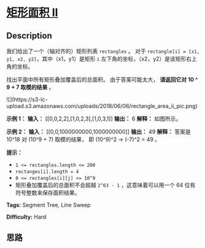 # [矩形面积 II][title]

## Description

我们给出了一个（轴对齐的）矩形列表 `rectangles` 。 对于 `rectangle[i] = [x1, y1, x2,
y2]`，其中（x1，y1）是矩形 `i` 左下角的坐标，（x2，y2）是该矩形右上角的坐标。

找出平面中所有矩形叠加覆盖后的总面积。 由于答案可能太大， **请返回它对 10 ^ 9 + 7 取模的结果** 。

![](https://s3-lc-
upload.s3.amazonaws.com/uploads/2018/06/06/rectangle_area_ii_pic.png)

**示例 1：**
            **输入：** [[0,0,2,2],[1,0,2,3],[1,0,3,1]]    **输出：** 6    **解释：** 如图所示。    

**示例 2：**
            **输入：** [[0,0,1000000000,1000000000]]    **输出：** 49    **解释：** 答案是 10^18 对 (10^9 + 7) 取模的结果， 即 (10^9)^2 -> (-7)^2 = 49 。    

**提示：**

  * `1 <= rectangles.length <= 200`
  * `rectanges[i].length = 4`
  * `0 <= rectangles[i][j] <= 10^9`
  * 矩形叠加覆盖后的总面积不会超越 `2^63 - 1` ，这意味着可以用一个 64 位有符号整数来保存面积结果。


**Tags:** Segment Tree, Line Sweep

**Difficulty:** Hard

## 思路

[title]: https://leetcode-cn.com/problems/rectangle-area-ii

